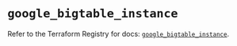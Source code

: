 # `google_bigtable_instance`

Refer to the Terraform Registry for docs: [`google_bigtable_instance`](https://registry.terraform.io/providers/hashicorp/google/6.49.1/docs/resources/bigtable_instance).

